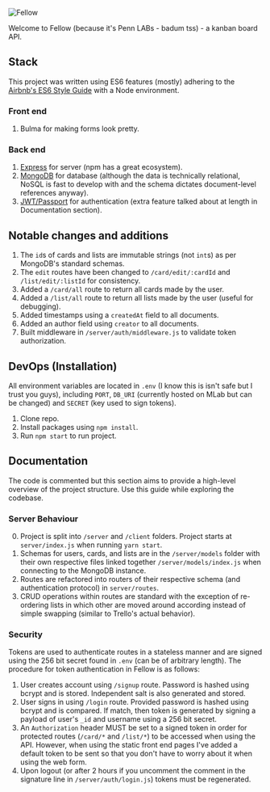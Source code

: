 ![Fellow](https://i.imgur.com/lW87eyU.png)

Welcome to Fellow (because it's Penn LABs - badum tss) - a kanban board API.

## Stack

This project was written using ES6 features (mostly) adhering to the [Airbnb's ES6 Style Guide](https://github.com/airbnb/javascript) with a Node environment. 

### Front end

1. Bulma for making forms look pretty.

### Back end

1. [Express](https://expressjs.com) for server (npm has a great ecosystem).
2. [MongoDB](https://www.mongodb.com/) for database (although the data is technically relational, NoSQL is fast to develop with and the schema dictates document-level references anyway).
3. [JWT/Passport](https://jwt.io/) for authentication (extra feature talked about at length in Documentation section).

## Notable changes and additions

1. The `id`s of cards and lists are immutable strings (not `int`s) as per MongoDB's standard schemas.
2. The `edit` routes have been changed to `/card/edit/:cardId` and `/list/edit/:listId` for consistency.
3. Added a `/card/all` route to return all cards made by the user.
4. Added a `/list/all` route to return all lists made by the user (useful for debugging).
5. Added timestamps using a `createdAt` field to all documents.
6. Added an author field using `creator` to all documents.
7. Built middleware in `/server/auth/middleware.js` to validate token authorization.

## DevOps (Installation)

All environment variables are located in `.env` (I know this is isn't safe but I trust you guys), including `PORT`, `DB_URI` (currently hosted on MLab but can be changed) and `SECRET` (key used to sign tokens).

1. Clone repo.
2. Install packages using `npm install`.
3. Run `npm start` to run project.

## Documentation

The code is commented but this section aims to provide a high-level overview of the project structure. Use this guide while exploring the codebase.

### Server Behaviour

0. Project is split into `/server` and `/client` folders. Project starts at `server/index.js` when running `yarn start`. 
1. Schemas for users, cards, and lists are in the `/server/models` folder with their own respective files linked together `/server/models/index.js` when connecting to the MongoDB instance.
2. Routes are refactored into routers of their respective schema (and authentication protocol) in `server/routes`. 
3. CRUD operations within routes are standard with the exception of re-ordering lists in which other are moved around according instead of simple swapping (similar to Trello's actual behavior).

### Security

Tokens are used to authenticate routes in a stateless manner and are signed using the 256 bit secret found in `.env` (can be of arbitrary length). The procedure for token authentication in Fellow is as follows:

1. User creates account using `/signup` route. Password is hashed using bcrypt and is stored. Independent salt is also generated and stored.
2. User signs in using `/login` route. Provided password is hashed using bcrypt and is compared. If match, then token is generated by signing a payload of user's `_id` and username using a 256 bit secret.
4. An `Authorization` header MUST be set to a signed token in order for protected routes (`/card/*` and `/list/*`) to be accessed when using the API. However, when using the static front end pages I've added a default token to be sent so that you don't have to worry about it when using the web form.
5. Upon logout (or after 2 hours if you uncomment the comment in the signature line in `/server/auth/login.js`) tokens must be regenerated.